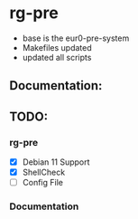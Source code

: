 # rg-pre

- base is the eur0-pre-system
- Makefiles updated
- updated all scripts

## Documentation:

## TODO:

### rg-pre
- [X] Debian 11 Support
- [X] ShellCheck
- [ ] Config File

### Documentation
